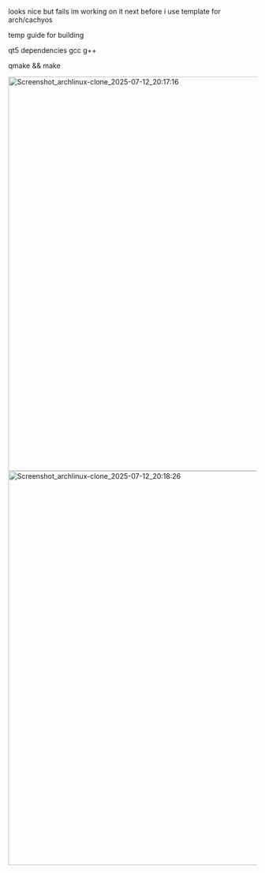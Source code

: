 looks nice but fails im working on it next before i use template for arch/cachyos

temp guide for building 

qt5 dependencies gcc g++ 

qmake && make

<img width="1280" height="800" alt="Screenshot_archlinux-clone_2025-07-12_20:17:16" src="https://github.com/user-attachments/assets/bf862daf-6932-473a-816f-78e5a84e261b" />

<img width="1280" height="800" alt="Screenshot_archlinux-clone_2025-07-12_20:18:26" src="https://github.com/user-attachments/assets/defa18b1-a218-48e7-9552-15c1db18dc86" />
